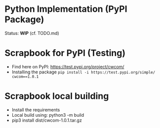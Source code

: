 # Python Implementation (PyPI Package)

Status: **WIP** (cf. TODO.md)

# Scrapbook for PyPI (Testing)
+ Find here on PyPI: https://test.pypi.org/project/cwcom/
+ Installing the package `pip install -i https://test.pypi.org/simple/ cwcom==1.0.1`

# Scrapbook local building
+ Install the requirements
+ Local build using: python3 -m build  
+ pip3 install dist/cwcom-1.0.1.tar.gz 
